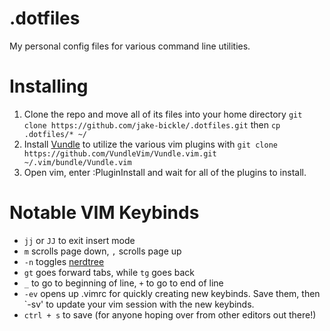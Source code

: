 # .dotfiles
My personal config files for various command line utilities.

# Installing
1. Clone the repo and move all of its files into your home directory `git clone https://github.com/jake-bickle/.dotfiles.git` then `cp .dotfiles/* ~/`
1. Install [Vundle](https://github.com/VundleVim/Vundle.vim) to utilize the various vim plugins with `git clone https://github.com/VundleVim/Vundle.vim.git ~/.vim/bundle/Vundle.vim`
1. Open vim, enter :PluginInstall and wait for all of the plugins to install.

# Notable VIM Keybinds
* `jj` or `JJ` to exit insert mode
* `m` scrolls page down, `,` scrolls page up
* `-n` toggles [nerdtree](https://github.com/scrooloose/nerdtree)
* `gt` goes forward tabs, while `tg` goes back 
* `_` to go to beginning of line, `+` to go to end of line
* `-ev` opens up .vimrc for quickly creating new keybinds. Save them, then `-sv' to update your vim session with the new keybinds.
* `ctrl + s` to save (for anyone hoping over from other editors out there!)

